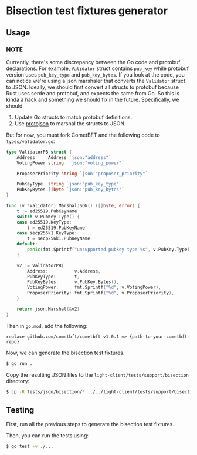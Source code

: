 # Bisection test fixtures generator

## Usage

### NOTE

Currently, there's some discrepancy between the Go code and protobuf
declarations. For example, `Validator` struct contains `pub_key` while protobuf
version uses `pub_key_type` and `pub_key_bytes`. If you look at the code, you
can notice we're using a json marshaler that converts the `Validator` struct to
JSON. Ideally, we should first convert all structs to protobuf because Rust
uses serde and protobuf, and expects the same from Go. So this is kinda a hack
and something we should fix in the future. Specifically, we should:

1. Update Go structs to match protobuf definitions.
2. Use [protojson](https://pkg.go.dev/google.golang.org/protobuf/encoding/protojson) to marshal the structs to JSON.

But for now, you must fork CometBFT and the following code to `types/validator.go`:

```go
type ValidatorPB struct {
	Address     Address `json:"address"`
	VotingPower string  `json:"voting_power"`

	ProposerPriority string `json:"proposer_priority"`

	PubKeyType  string `json:"pub_key_type"`
	PubKeyBytes []byte `json:"pub_key_bytes"`
}

func (v *Validator) MarshalJSON() ([]byte, error) {
	t := ed25519.PubKeyName
	switch v.PubKey.Type() {
	case ed25519.KeyType:
		t = ed25519.PubKeyName
	case secp256k1.KeyType:
		t = secp256k1.PubKeyName
	default:
		panic(fmt.Sprintf("unsupported pubkey type %s", v.PubKey.Type()))
	}

	v2 := ValidatorPB{
		Address:          v.Address,
		PubKeyType:       t,
		PubKeyBytes:      v.PubKey.Bytes(),
		VotingPower:      fmt.Sprintf("%d", v.VotingPower),
		ProposerPriority: fmt.Sprintf("%d", v.ProposerPriority),
	}

	return json.Marshal(&v2)
}
```

Then in `go.mod`, add the following:

```
replace github.com/cometbft/cometbft v1.0.1 => {path-to-your-cometbft-repo}
```

Now, we can generate the bisection test fixtures.

```sh
$ go run .
```

Copy the resulting JSON files to the `light-client/tests/support/bisection` directory:

```sh
$ cp -R tests/json/bisection/* ../../light-client/tests/support/bisection/
```

## Testing

First, run all the previous steps to generate the bisection test fixtures.

Then, you can run the tests using:

```sh
$ go test -v ./...
```
